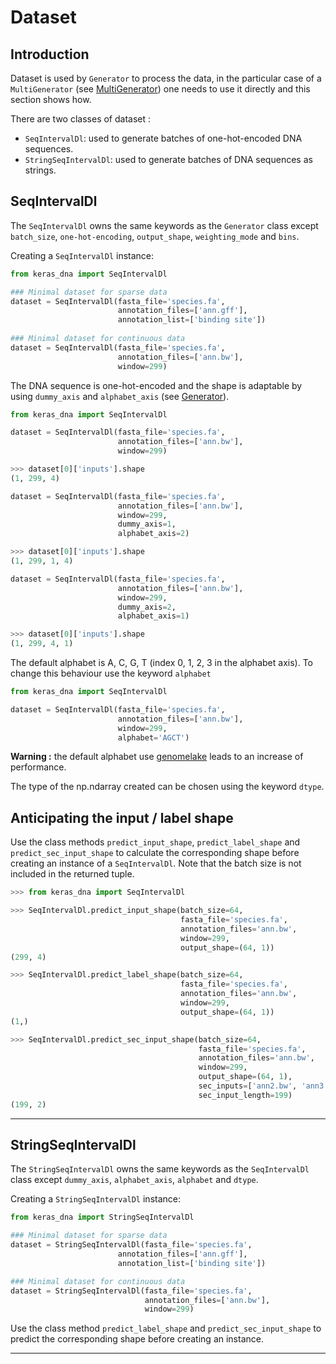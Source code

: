 # Dataset

## Introduction

Dataset is used by `Generator` to process the data, in the particular case of a `MultiGenerator` (see [MultiGenerator](multigenerator.md)) one needs to use it directly and this section shows how.

There are two classes of dataset : 

- `SeqIntervalDl`: used to generate batches of one-hot-encoded DNA sequences.
- `StringSeqIntervalDl`: used to generate batches of DNA sequences as strings.

## SeqIntervalDl

The `SeqIntervalDl` owns the same keywords as the `Generator` class except `batch_size`, `one-hot-encoding`, `output_shape`, `weighting_mode` and `bins`.


Creating a `SeqIntervalDl` instance:
```python
from keras_dna import SeqIntervalDl

### Minimal dataset for sparse data
dataset = SeqIntervalDl(fasta_file='species.fa',
                        annotation_files=['ann.gff'],
                        annotation_list=['binding site'])
                        
### Minimal dataset for continuous data
dataset = SeqIntervalDl(fasta_file='species.fa',
                        annotation_files=['ann.bw'],
                        window=299)
```

The DNA sequence is one-hot-encoded and the shape is adaptable by using `dummy_axis` and `alphabet_axis` (see [Generator](generators.md)).

```python
from keras_dna import SeqIntervalDl

dataset = SeqIntervalDl(fasta_file='species.fa',
                        annotation_files=['ann.bw'],
                        window=299)

>>> dataset[0]['inputs'].shape
(1, 299, 4)

dataset = SeqIntervalDl(fasta_file='species.fa',
                        annotation_files=['ann.bw'],
                        window=299,
                        dummy_axis=1,
                        alphabet_axis=2)

>>> dataset[0]['inputs'].shape
(1, 299, 1, 4)

dataset = SeqIntervalDl(fasta_file='species.fa',
                        annotation_files=['ann.bw'],
                        window=299,
                        dummy_axis=2,
                        alphabet_axis=1)

>>> dataset[0]['inputs'].shape
(1, 299, 4, 1)
```

The default alphabet is A, C, G, T (index 0, 1, 2, 3 in the alphabet axis). To change this behaviour use the keyword `alphabet`

```python
from keras_dna import SeqIntervalDl

dataset = SeqIntervalDl(fasta_file='species.fa',
                        annotation_files=['ann.bw'],
                        window=299,
                        alphabet='AGCT')
```

**Warning :** the default alphabet use [genomelake](https://github.com/kundajelab/genomelake) leads to an increase of performance.

The type of the np.ndarray created can be chosen using the keyword `dtype`.

## Anticipating the input / label shape

Use the class methods `predict_input_shape`, `predict_label_shape` and `predict_sec_input_shape` to calculate the corresponding shape before creating an instance of a `SeqIntervalDl`. Note that the batch size is not included in the returned tuple.

```python
>>> from keras_dna import SeqIntervalDl

>>> SeqIntervalDl.predict_input_shape(batch_size=64,
                                      fasta_file='species.fa',
                                      annotation_files='ann.bw',
                                      window=299,
                                      output_shape=(64, 1))
(299, 4)

>>> SeqIntervalDl.predict_label_shape(batch_size=64,
                                      fasta_file='species.fa',
                                      annotation_files='ann.bw',
                                      window=299,
                                      output_shape=(64, 1))
(1,)

>>> SeqIntervalDl.predict_sec_input_shape(batch_size=64,
                                          fasta_file='species.fa',
                                          annotation_files='ann.bw',
                                          window=299,
                                          output_shape=(64, 1),
                                          sec_inputs=['ann2.bw', 'ann3.bw'],
                                          sec_input_length=199)
(199, 2)
```


-------------------------------------------------



## StringSeqIntervalDl


The `StringSeqIntervalDl` owns the same keywords as the `SeqIntervalDl` class except `dummy_axis`, `alphabet_axis`, `alphabet` and `dtype`. 

Creating a `StringSeqIntervalDl` instance:
```python
from keras_dna import StringSeqIntervalDl

### Minimal dataset for sparse data
dataset = StringSeqIntervalDl(fasta_file='species.fa',
                        annotation_files=['ann.gff'],
                        annotation_list=['binding site'])

### Minimal dataset for continuous data
dataset = StringSeqIntervalDl(fasta_file='species.fa',
                              annotation_files=['ann.bw'],
                              window=299)
```

Use the class method `predict_label_shape` and `predict_sec_input_shape` to predict the corresponding shape before creating an instance.

--------------------------------
